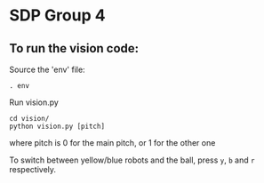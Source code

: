 SDP Group  4
=========

To run the vision code:
------------------------
 
Source the 'env' file:

    . env


Run vision.py

    cd vision/
    python vision.py [pitch]

where pitch is 0 for the main pitch, or 1 for the other one
    
To switch between yellow/blue robots and the ball, press `y`, `b` and `r` respectively.
